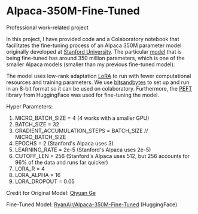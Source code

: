 # Alpaca-350M-Fine-Tuned
Professional work-related project

In this project, I have provided code and a Colaboratory notebook that facilitates the fine-tuning process of an Alpaca 350M parameter model originally developed at [Stanford University](https://crfm.stanford.edu/2023/03/13/alpaca.html). The particular [model](https://huggingface.co/RootYuan/opt-350m-alpaca) that is being fine-tuned has around 350 million parameters, which is one of the smaller Alpaca models (smaller than my previous fine-tuned model). 

The model uses low-rank adaptation [LoRA](https://huggingface.co/docs/peft/task_guides/token-classification-lora#:~:text=Low%2DRank%20Adaptation%20(LoRA),that%20are%20trained%20and%20updated.) to run with fewer computational resources and training parameters. We use [bitsandbytes](https://huggingface.co/blog/4bit-transformers-bitsandbytes) to set up and run in an 8-bit format so it can be used on colaboratory. Furthermore, the [PEFT](https://huggingface.co/blog/peft) library from HuggingFace was used for fine-tuning the model. 

Hyper Parameters:
1) MICRO_BATCH_SIZE = 4  (4 works with a smaller GPU)
2) BATCH_SIZE = 32
3) GRADIENT_ACCUMULATION_STEPS = BATCH_SIZE // MICRO_BATCH_SIZE
4) EPOCHS = 2  (Stanford's Alpaca uses 3)
5) LEARNING_RATE = 2e-5  (Stanford's Alpaca uses 2e-5)
6) CUTOFF_LEN = 256  (Stanford's Alpaca uses 512, but 256 accounts for 96% of the data and runs far quicker)
7) LORA_R = 4
8) LORA_ALPHA = 16
9) LORA_DROPOUT = 0.05

Credit for Original Model: [Qiyuan Ge](https://huggingface.co/RootYuan)

Fine-Tuned Model: [RyanAir/Alpaca-350M-Fine-Tuned](https://huggingface.co/RyanAir/Alpaca-350M-Fine-Tuned) (HuggingFace)

